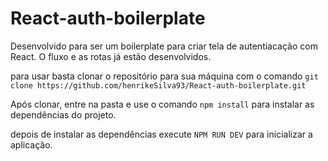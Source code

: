 # React-auth-boilerplate




Desenvolvido para ser um boilerplate para criar tela  de autentiacação com React. O fluxo e as rotas já estão desenvolvidos.

para usar basta clonar o repositório para sua máquina com o comando `git clone https://github.com/henrikeSilva93/React-auth-boilerplate.git`

Após clonar, entre na pasta e use o comando `npm install` para instalar as dependências do projeto.

depois de instalar as dependências  execute `NPM RUN DEV` para inicializar a aplicação.
